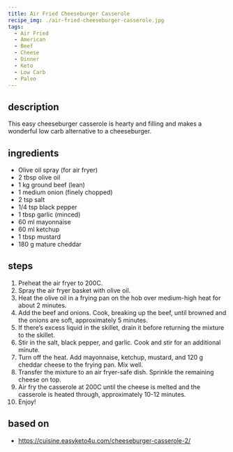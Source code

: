 ```yaml
---
title: Air Fried Cheeseburger Casserole
recipe_img: ./air-fried-cheeseburger-casserole.jpg
tags:
  - Air Fried
  - American
  - Beef
  - Cheese
  - Dinner
  - Keto
  - Low Carb
  - Paleo
---
```


## description

This easy  cheeseburger casserole is hearty and filling and makes a wonderful low carb alternative to a cheeseburger.

## ingredients

- Olive oil spray (for air fryer)
- 2 tbsp olive oil
- 1 kg ground beef (lean)
- 1 medium onion (finely chopped)
- 2 tsp salt
- 1/4 tsp black pepper
- 1 tbsp garlic (minced)
- 60 ml mayonnaise
- 60 ml ketchup
- 1 tbsp mustard
- 180 g mature cheddar

## steps

1. Preheat the air fryer to 200C.
2. Spray the air fryer basket with olive oil.
3. Heat the olive oil in a frying pan on the hob over medium-high heat for about 2 minutes.
4. Add the beef and onions. Cook, breaking up the beef, until browned and the onions are soft, approximately 5 minutes.
5. If there’s excess liquid in the skillet, drain it before returning the mixture to the skillet.
6. Stir in the salt, black pepper, and garlic. Cook and stir for an additional minute.
7. Turn off the heat. Add mayonnaise, ketchup, mustard, and 120 g cheddar cheese to the frying pan. Mix well.
8. Transfer the mixture to an air fryer-safe dish. Sprinkle the remaining cheese on top.
9. Air fry the casserole at 200C until the cheese is melted and the casserole is heated through, approximately 10-12 minutes.
10. Enjoy!

## based on

- https://cuisine.easyketo4u.com/cheeseburger-casserole-2/
